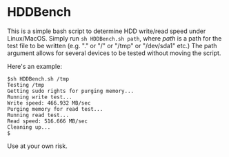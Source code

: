 # HDDBench

This is a simple bash script to determine HDD write/read speed under Linux/MacOS. Simply run ```sh HDDBench.sh path```, where *path* is a path for the test file to be written (e.g. "." or "/" or "/tmp" or "/dev/sda1" etc.) The path argument allows for several devices to be tested without moving the script.

Here's an example:

```
$sh HDDBench.sh /tmp
Testing /tmp
Getting sudo rights for purging memory...
Running write test...
Write speed: 466.932 MB/sec
Purging memory for read test...
Running read test...
Read speed: 516.666 MB/sec
Cleaning up...
$
```

Use at your own risk.
